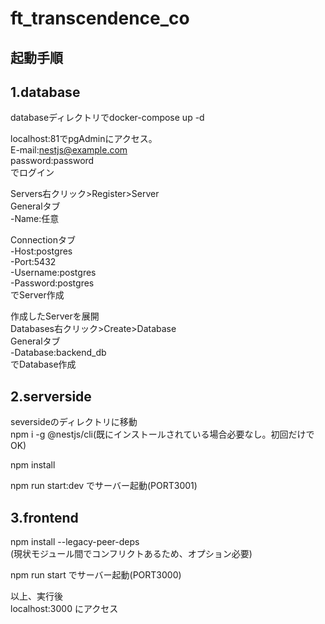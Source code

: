 # ft_transcendence_co
  
## 起動手順
## 1.database
databaseディレクトリでdocker-compose up -d  
  
localhost:81でpgAdminにアクセス。  
E-mail:nestjs@example.com  
password:password  
でログイン  
  
Servers右クリック>Register>Server  
Generalタブ  
-Name:任意  

Connectionタブ  
-Host:postgres  
-Port:5432  
-Username:postgres  
-Password:postgres  
でServer作成  

作成したServerを展開  
Databases右クリック>Create>Database  
Generalタブ  
-Database:backend_db  
でDatabase作成  

## 2.serverside  
seversideのディレクトリに移動  
npm i -g @nestjs/cli(既にインストールされている場合必要なし。初回だけでOK)  
  
npm install  
  
npm run start:dev でサーバー起動(PORT3001)  

## 3.frontend  
npm install --legacy-peer-deps  
(現状モジュール間でコンフリクトあるため、オプション必要)  

npm run start でサーバー起動(PORT3000)  
  
以上、実行後  
localhost:3000 にアクセス  

